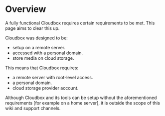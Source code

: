 # Overview

A fully functional Cloudbox requires certain requirements to be met. This page aims to clear this up.

Cloudbox was designed to be:

* setup on a remote server.
* accessed with a personal domain.
* store media on cloud storage.

This means that Cloudbox requires:

* a remote server with root-level access.
* a personal domain.
* cloud storage provider account.

Although Cloudbox and its tools can be setup without the aforementioned requirements \[for example on a home server\], it is outside the scope of this wiki and support channels.

